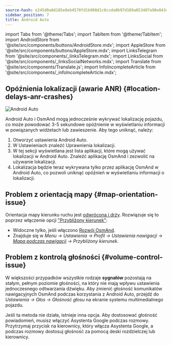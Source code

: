 ```yaml
---
source-hash: e245d0a8d185e0eb4570fd1b908d1c8ccda0b97d189a853407a98e84348a2b57
sidebar_position: 7
title: Android Auto
---
```

import Tabs from '@theme/Tabs';
import TabItem from '@theme/TabItem';
import AndroidStore from '@site/src/components/buttons/AndroidStore.mdx';
import AppleStore from '@site/src/components/buttons/AppleStore.mdx';
import LinksTelegram from '@site/src/components/_linksTelegram.mdx';
import LinksSocial from '@site/src/components/_linksSocialNetworks.mdx';
import Translate from '@site/src/components/Translate.js';
import InfoIncompleteArticle from '@site/src/components/_infoIncompleteArticle.mdx';

## Opóźnienia lokalizacji (awarie ANR) {#location-delays-anr-crashes}

![Android Auto](@site/static/img/navigation/auto-car/android_auto_troubleshooting_1.png)

Android Auto i OsmAnd mogą jednocześnie wykrywać lokalizację pojazdu, co może powodować 3-5 sekundowe opóźnienie w wyświetlaniu informacji w powiązanych widżetach lub zawieszenie. Aby tego uniknąć, należy:

1. Otworzyć ustawienia Android Auto.
2. W Ustawieniach znaleźć Uprawnienia lokalizacji.
3. W tej sekcji wyświetlana jest lista aplikacji, które mogą używać lokalizacji w Android Auto. Znaleźć aplikację OsmAnd i zezwolić na używanie lokalizacji.
4. Lokalizacja będzie teraz wykrywana tylko przez aplikację OsmAnd w Android Auto, co pozwoli uniknąć opóźnień w wyświetlaniu informacji o lokalizacji.

## Problem z orientacją mapy {#map-orientation-issue}

Orientacja mapy kierunku ruchu jest [odwrócona i drży](https://github.com/osmandapp/OsmAnd/issues/16041). Rozwiązuje się to poprzez włączenie opcji ["Przybliżony kierunek"](../navigation/guidance/map-during-navigation.md#map-during-navigation):

- Widoczne tylko, jeśli włączono [Rozwój OsmAnd](../plugins/development.md).
- Znajduje się w *Menu → Ustawienia → Profil → Ustawienia nawigacji → [Mapa podczas nawigacji](../navigation/guidance/map-during-navigation.md) → Przybliżony kierunek*.

## Problem z kontrolą głośności {#volume-control-issue}

W większości przypadków wszystkie rodzaje **sygnałów** pozostają na stałym, pełnym poziomie głośności, na który nie mają wpływu ustawienia jednoczesnego odtwarzania dźwięku. Aby zmienić głośność komunikatów nawigacyjnych OsmAnd podczas korzystania z Android Auto, przejdź do *Ustawienia → Głos → Głośność głosu* na ekranie systemu multimedialnego pojazdu.

Jeśli ta metoda nie działa, istnieje inna opcja. Aby dostosować głośność powiadomień, musisz włączyć Asystenta Google podczas rozmowy. Przytrzymaj przycisk na kierownicy, który włącza Asystenta Google, a podczas rozmowy dostosuj głośność za pomocą deski rozdzielczej lub kierownicy.